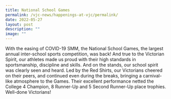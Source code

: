 ```yaml
---
title: National School Games
permalink: /vjc-news/happenings-at-vjc/permalink/
date: 2022-05-27
layout: post
description: ""
image: ""
---
```

With the easing of COVID-19 SMM, the National School Games, the largest annual inter-school sports competition, was back! And true to the Victorian Spirit, our athletes made us proud with their high standards in sportsmanship, discipline and skills. And on the stands, our school spirit was clearly seen and heard. Led by the Red Shirts, our Victorians cheered on their peers, and continued even during the breaks, bringing a carnival-like atmosphere to the Games. Their excellent performance netted the College 4 Champion, 8 Runner-Up and 5 Second Runner-Up place trophies. Well-done Victorians!